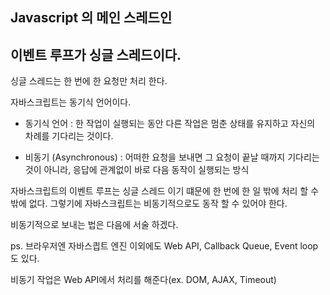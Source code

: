 ## Javascript 의 메인 스레드인 
## 이벤트 루프가 싱글 스레드이다.

싱글 스레드는 한 번에 한 요청만 처리 한다.

자바스크립트는 동기식 언어이다.

- 동기식 언어 : 한 작업이 실행되는 동안 다른 작업은 멈춘 상태를 
             유지하고 자신의 차례를 기다리는 것이다. 

- 비동기 (Asynchronous) : 어떠한 요청을 보내면 그 요청이 끝날 때까지 기다리는 것이 아니라, 응답에 관계없이 바로 다음 동작이 실행되는 방식

자바스크립트의 이벤트 루프는 싱글 스레드 이기 떄문에 한 번에 한 일 밖에 처리 할 수 밖에 없다. 그렇기에 자바스크립트는 비동기적으로도 동작 할 수 있어야 한다.

비동기적으로 보내는 법은 다음에 서술 하겠다.

ps. 브라우저엔 자바스킙트 엔진 이외에도 Web API, Callback Queue, Event loop도 있다.

비동기 작업은 Web API에서 처리를 해준다(ex. DOM, AJAX, Timeout)
